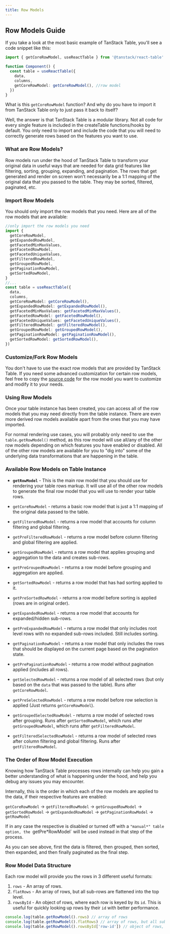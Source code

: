 ```yaml
---
title: Row Models
---
```


## Row Models Guide

If you take a look at the most basic example of TanStack Table, you'll see a code snippet like this:

```ts
import { getCoreRowModel, useReactTable } from '@tanstack/react-table'

function Component() {
  const table = useReactTable({
    data,
    columns,
    getCoreRowModel: getCoreRowModel(), //row model
  })
}
```

What is this `getCoreRowModel` function? And why do you have to import it from TanStack Table only to just pass it back to itself?

Well, the answer is that TanStack Table is a modular library. Not all code for every single feature is included in the createTable functions/hooks by default. You only need to import and include the code that you will need to correctly generate rows based on the features you want to use.

### What are Row Models?

Row models run under the hood of TanStack Table to transform your original data in useful ways that are needed for data grid features like filtering, sorting, grouping, expanding, and pagination. The rows that get generated and render on screen won't necessarily be a 1:1 mapping of the original data that you passed to the table. They may be sorted, filtered, paginated, etc.

### Import Row Models

You should only import the row models that you need. Here are all of the row models that are available:

```ts
//only import the row models you need
import {
  getCoreRowModel,
  getExpandedRowModel,
  getFacetedMinMaxValues,
  getFacetedRowModel,
  getFacetedUniqueValues,
  getFilteredRowModel,
  getGroupedRowModel,
  getPaginationRowModel,
  getSortedRowModel,
}
//...
const table = useReactTable({
  data,
  columns,
  getCoreRowModel: getCoreRowModel(),
  getExpandedRowModel: getExpandedRowModel(),
  getFacetedMinMaxValues: getFacetedMinMaxValues(),
  getFacetedRowModel: getFacetedRowModel(),
  getFacetedUniqueValues: getFacetedUniqueValues(),
  getFilteredRowModel: getFilteredRowModel(),
  getGroupedRowModel: getGroupedRowModel(),
  getPaginationRowModel: getPaginationRowModel(),
  getSortedRowModel: getSortedRowModel(),
})
```

### Customize/Fork Row Models

You don't have to use the exact row models that are provided by TanStack Table. If you need some advanced customization for certain row models, feel free to copy the [source code](https://github.com/TanStack/table/tree/main/packages/table-core/src/utils) for the row model you want to customize and modify it to your needs.

### Using Row Models

Once your table instance has been created, you can access all of the row models that you may need directly from the table instance. There are even more derived row models available apart from the ones that you may have imported.

For normal rendering use cases, you will probably only need to use the `table.getRowModel()` method, as this row model will use all/any of the other row models depending on which features you have enabled or disabled. All of the other row models are available for you to "dig into" some of the underlying data transformations that are happening in the table.

### Available Row Models on Table Instance

- **`getRowModel`** - This is the main row model that you should use for rendering your table rows markup. It will use all of the other row models to generate the final row model that you will use to render your table rows.

- `getCoreRowModel` - returns a basic row model that is just a 1:1 mapping of the original data passed to the table.

- `getFilteredRowModel` - returns a row model that accounts for column filtering and global filtering.
- `getPreFilteredRowModel` - returns a row model before column filtering and global filtering are applied.

- `getGroupedRowModel` - returns a row model that applies grouping and aggregation to the data and creates sub-rows.
- `getPreGroupedRowModel` - returns a row model before grouping and aggregation are applied.

- `getSortedRowModel` - returns a row model that has had sorting applied to it.
- `getPreSortedRowModel` - returns a row model before sorting is applied (rows are in original order).

- `getExpandedRowModel` - returns a row model that accounts for expanded/hidden sub-rows.
- `getPreExpandedRowModel` - returns a row model that only includes root level rows with no expanded sub-rows included. Still includes sorting.

- `getPaginationRowModel` - returns a row model that only includes the rows that should be displayed on the current page based on the pagination state.
- `getPrePaginationRowModel` - returns a row model without pagination applied (includes all rows).

- `getSelectedRowModel` - returns a row model of all selected rows (but only based on the `data` that was passed to the table). Runs after `getCoreRowModel`.
- `getPreSelectedRowModel` - returns a row model before row selection is applied (Just returns `getCoreRowModel`).
- `getGroupedSelectedRowModel` - returns a row model of selected rows after grouping. Runs after `getSortedRowModel`, which runs after `getGroupedRowModel`, which runs after `getFilteredRowModel`.
- `getFilteredSelectedRowModel` - returns a row model of selected rows after column filtering and global filtering. Runs after `getFilteredRowModel`.

### The Order of Row Model Execution

Knowing how TanStack Table processes rows internally can help you gain a better understanding of what is happening under the hood, and help you debug any issues you may encounter.

Internally, this is the order in which each of the row models are applied to the data, if their respective features are enabled:

`getCoreRowModel` -> `getFilteredRowModel` -> `getGroupedRowModel` -> `getSortedRowModel` -> `getExpandedRowModel` -> `getPaginationRowModel` -> `getRowModel`

If in any case the respective is disabled or turned off with a `"manual*" table option, the `getPre*RowModel` will be used instead in that step of the process.

As you can see above, first the data is filtered, then grouped, then sorted, then expanded, and then finally paginated as the final step.

### Row Model Data Structure

Each row model will provide you the rows in 3 different useful formats:

1. `rows` - An array of rows.
2. `flatRows` - An array of rows, but all sub-rows are flattened into the top level.
3. `rowsById` - An object of rows, where each row is keyed by its `id`. This is useful for quickly looking up rows by their `id` with better performance.

```ts
console.log(table.getRowModel().rows) // array of rows
console.log(table.getRowModel().flatRows) // array of rows, but all sub-rows are flattened into the top level
console.log(table.getRowModel().rowsById['row-id']) // object of rows, where each row is keyed by its `id`
```